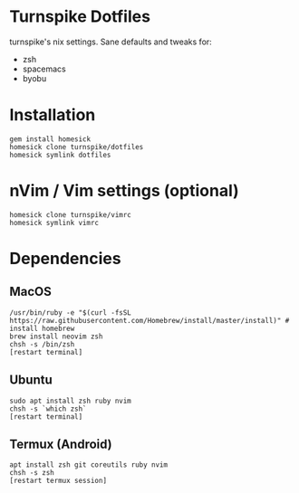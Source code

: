 # Turnspike Dotfiles

turnspike's nix settings. Sane defaults and tweaks for:

  * zsh
  * spacemacs
  * byobu

# Installation

    gem install homesick
    homesick clone turnspike/dotfiles
    homesick symlink dotfiles
    
# nVim / Vim settings (optional)

    homesick clone turnspike/vimrc
    homesick symlink vimrc

# Dependencies

## MacOS

    /usr/bin/ruby -e "$(curl -fsSL https://raw.githubusercontent.com/Homebrew/install/master/install)" # install homebrew
    brew install neovim zsh
    chsh -s /bin/zsh
    [restart terminal]
  
## Ubuntu

    sudo apt install zsh ruby nvim
    chsh -s `which zsh`
    [restart terminal]

## Termux (Android)

    apt install zsh git coreutils ruby nvim
    chsh -s zsh
    [restart termux session]
